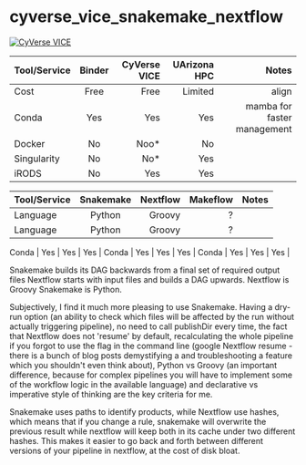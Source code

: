 # cyverse_vice_snakemake_nextflow

[![CyVerse VICE](https://de.cyverse.org/Powered-By-CyVerse-blue.svg)](https://de.cyverse.org/de/?type=quick-launch&quick-launch-id=fb7d1330-9b39-458c-b760-60bde08301b6&app-id=0f4b3044-e6ef-11ea-844a-008cfa5ae621)


Tool/Service | Binder | CyVerse VICE | UArizona HPC | Notes
:----- | :----: | -----: | -----: | -----:
Cost   | Free | Free | Limited | align
Conda  | Yes  | Yes | Yes | mamba for faster management
Docker  | No  | Noo* | No | 
Singularity  | No  | No* | Yes | 
iRODS  | No  | Yes | Yes | 

Tool/Service | Snakemake | Nextflow | Makeflow | Notes
:----- | :----: | -----: | -----: | -----:
Language   | Python | Groovy | ? | 
Language   | Python | Groovy | ? | 

Conda  | Yes  | Yes | Yes | 
Conda  | Yes  | Yes | Yes | 
Conda  | Yes  | Yes | Yes | 

Snakemake builds its DAG backwards from a final set of required output files
Nextflow starts with input files and builds a DAG upwards. 
Nextflow is Groovy
Snakemake is Python.

Subjectively, I find it much more pleasing to use Snakemake. Having a dry-run option (an ability to check which files will be affected by the run without actually triggering pipeline), no need to call publishDir every time, the fact that Nextflow does not 'resume' by default, recalculating the whole pipeline if you forgot to use the flag in the command line (google Nextflow resume - there is a bunch of blog posts demystifying a and troubleshooting a feature which you shouldn't even think about), Python vs Groovy (an important difference, because for complex pipelines you will have to implement some of the workflow logic in the available language) and declarative vs imperative style of thinking are the key criteria for me.

Snakemake uses paths to identify products, while Nextflow use hashes, which means that if you change a rule, snakemake will overwrite the previous result while nextflow will keep both in its cache under two different hashes. This makes it easier to go back and forth between different versions of your pipeline in nextflow, at the cost of disk bloat.

